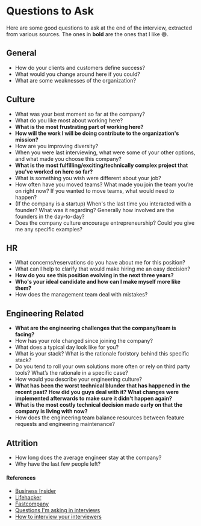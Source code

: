 Questions to Ask
==

Here are some good questions to ask at the end of the interview, extracted from various sources. The ones in **bold** are the ones that I like 😄.

## General

- How do your clients and customers define success?
- What would you change around here if you could?
- What are some weaknesses of the organization?

## Culture

- What was your best moment so far at the company?
- What do you like most about working here?
- **What is the most frustrating part of working here?**
- **How will the work I will be doing contribute to the organization's mission?**
- How are you improving diversity?
- When you were last interviewing, what were some of your other options, and what made you choose this company?
- **What is the most fulfilling/exciting/technically complex project that you've worked on here so far?**
- What is something you wish were different about your job?
- How often have you moved teams? What made you join the team you’re on right now? If you wanted to move teams, what would need to happen?
- (If the company is a startup) When's the last time you interacted with a founder? What was it regarding? Generally how involved are the founders in the day-to-day?
- Does the company culture encourage entrepreneurship? Could you give me any specific examples?

## HR

- What concerns/reservations do you have about me for this position?
- What can I help to clarify that would make hiring me an easy decision?
- **How do you see this position evolving in the next three years?**
- **Who's your ideal candidate and how can I make myself more like them?**
- How does the management team deal with mistakes?

## Engineering Related

- **What are the engineering challenges that the company/team is facing?**
- How has your role changed since joining the company?
- What does a typical day look like for you?
- What is your stack? What is the rationale for/story behind this specific stack?
- Do you tend to roll your own solutions more often or rely on third party tools? What’s the rationale in a specific case?
- How would you describe your engineering culture?
- **What has been the worst technical blunder that has happened in the recent past? How did you guys deal with it? What changes were implemented afterwards to make sure it didn't happen again?**
- **What is the most costly technical decision made early on that the company is living with now?**
- How does the engineering team balance resources between feature requests and engineering maintenance?

## Attrition

- How long does the average engineer stay at the company?
- Why have the last few people left?

#### References

- [Business Insider](http://www.businessinsider.sg/impressive-job-interview-questions-2015-3/)
- [Lifehacker](http://lifehacker.com/ask-this-question-to-end-your-job-interview-on-a-good-n-1787624433)
- [Fastcompany](https://www.fastcompany.com/40406730/7-questions-recruiters-at-amazon-spotify-and-more-want-you-to-ask)
- [Questions I'm asking in interviews](http://jvns.ca/blog/2013/12/30/questions-im-asking-in-interviews/)
- [How to interview your interviewers](http://blog.alinelerner.com/how-to-interview-your-interviewers/)
